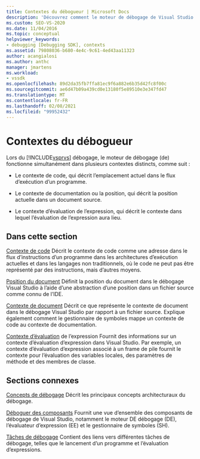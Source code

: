 ```yaml
---
title: Contextes du débogueur | Microsoft Docs
description: 'Découvrez comment le moteur de débogage de Visual Studio fonctionne dans des contextes distincts : contexte de code, contexte de documentation ou position et contexte d’évaluation d’expression.'
ms.custom: SEO-VS-2020
ms.date: 11/04/2016
ms.topic: conceptual
helpviewer_keywords:
- debugging [Debugging SDK], contexts
ms.assetid: 79808036-b680-4e4c-9c61-4ed43aa11323
author: acangialosi
ms.author: anthc
manager: jmartens
ms.workload:
- vssdk
ms.openlocfilehash: 89d2da35fb7ffa81ec9f6a882e6b35d42fc8f00c
ms.sourcegitcommit: ae6d47b09a439cd0e13180f5e89510e3e347fd47
ms.translationtype: MT
ms.contentlocale: fr-FR
ms.lasthandoff: 02/08/2021
ms.locfileid: "99952432"
---
```

# <a name="debugger-contexts"></a>Contextes du débogueur
Lors du [!INCLUDE[vsprvs](../../code-quality/includes/vsprvs_md.md)] débogage, le moteur de débogage (de) fonctionne simultanément dans plusieurs contextes distincts, comme suit :

- Le contexte de code, qui décrit l’emplacement actuel dans le flux d’exécution d’un programme.

- Le contexte de documentation ou la position, qui décrit la position actuelle dans un document source.

- Le contexte d’évaluation de l’expression, qui décrit le contexte dans lequel l’évaluation de l’expression aura lieu.

## <a name="in-this-section"></a>Dans cette section
 [Contexte de code](../../extensibility/debugger/code-context.md) Décrit le contexte de code comme une adresse dans le flux d’instructions d’un programme dans les architectures d’exécution actuelles et dans les langages non traditionnels, où le code ne peut pas être représenté par des instructions, mais d’autres moyens.

 [Position du document](../../extensibility/debugger/document-position.md) Définit la position du document dans le débogage Visual Studio à l’aide d’une abstraction d’une position dans un fichier source comme connu de l’IDE.

 [Contexte de document](../../extensibility/debugger/document-context.md) Décrit ce que représente le contexte de document dans le débogage Visual Studio par rapport à un fichier source. Explique également comment le gestionnaire de symboles mappe un contexte de code au contexte de documentation.

 [Contexte d’évaluation](../../extensibility/debugger/expression-evaluation-context.md) de l’expression Fournit des informations sur un contexte d’évaluation d’expression dans Visual Studio. Par exemple, un contexte d’évaluation d’expression associé à un frame de pile fournit le contexte pour l’évaluation des variables locales, des paramètres de méthode et des membres de classe.

## <a name="related-sections"></a>Sections connexes
 [Concepts de débogage](../../extensibility/debugger/debugger-concepts.md) Décrit les principaux concepts architecturaux du débogage.

 [Déboguer des composants](../../extensibility/debugger/debugger-components.md) Fournit une vue d’ensemble des composants de débogage de Visual Studio, notamment le moteur DE débogage (DE), l’évaluateur d’expression (EE) et le gestionnaire de symboles (SH).

 [Tâches de débogage](../../extensibility/debugger/debugging-tasks.md) Contient des liens vers différentes tâches de débogage, telles que le lancement d’un programme et l’évaluation d’expressions.
